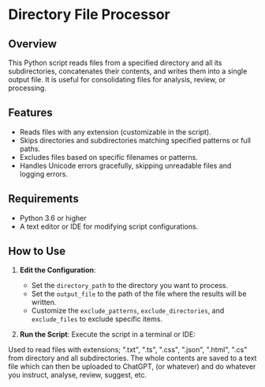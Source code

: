 # Directory File Processor

## Overview
This Python script reads files from a specified directory and all its subdirectories, concatenates their contents, and writes them into a single output file. It is useful for consolidating files for analysis, review, or processing.

## Features
- Reads files with any extension (customizable in the script).
- Skips directories and subdirectories matching specified patterns or full paths.
- Excludes files based on specific filenames or patterns.
- Handles Unicode errors gracefully, skipping unreadable files and logging errors.

## Requirements
- Python 3.6 or higher
- A text editor or IDE for modifying script configurations.

## How to Use
1. **Edit the Configuration**:
   - Set the `directory_path` to the directory you want to process.
   - Set the `output_file` to the path of the file where the results will be written.
   - Customize the `exclude_patterns`, `exclude_directories`, and `exclude_files` to exclude specific items.
   
2. **Run the Script**:
   Execute the script in a terminal or IDE:



Used to read files with extensions;
".txt", ".ts", ".css", ".json", ".html", ".cs" from directory and all subdirectories.
The whole contents are saved to a text file which can then be uploaded to ChatGPT, (or whatever) and do whatever you instruct, analyse, review, suggest, etc.
